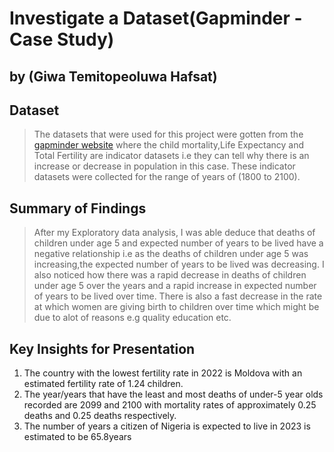 # Investigate a Dataset(Gapminder - Case Study)
## by (Giwa Temitopeoluwa Hafsat)


## Dataset

> The datasets that were used for this project were gotten from the [gapminder website](https://www.gapminder.org/data/) where the child mortality,Life Expectancy and Total Fertility are indicator datasets i.e they can tell why there is an increase or decrease in population in this case. These indicator datasets were collected for the range of years of (1800 to 2100).



## Summary of Findings

> After my Exploratory data analysis, I was able deduce that deaths of children under age 5 and expected number of years to be lived have a negative relationship i.e as the deaths of children under age 5 was increasing,the expected number of years to be lived was  decreasing.
I also noticed how there was a rapid decrease in deaths of children under age 5 over the years and a rapid increase in expected number of years to be lived over time. 
There is also a fast decrease in the rate at which women are giving birth to children  over time which might be due to alot of reasons e.g quality education etc.


## Key Insights for Presentation

1. The country with the lowest fertility rate in 2022 is Moldova with an estimated fertility rate of 1.24 children.
2. The year/years that have the least and most deaths of under-5 year olds recorded are 2099 and 2100 with mortality rates of approximately 0.25 deaths and 0.25 deaths respectively.
3. The number of years a citizen of Nigeria is expected to live in 2023 is estimated to be 65.8years